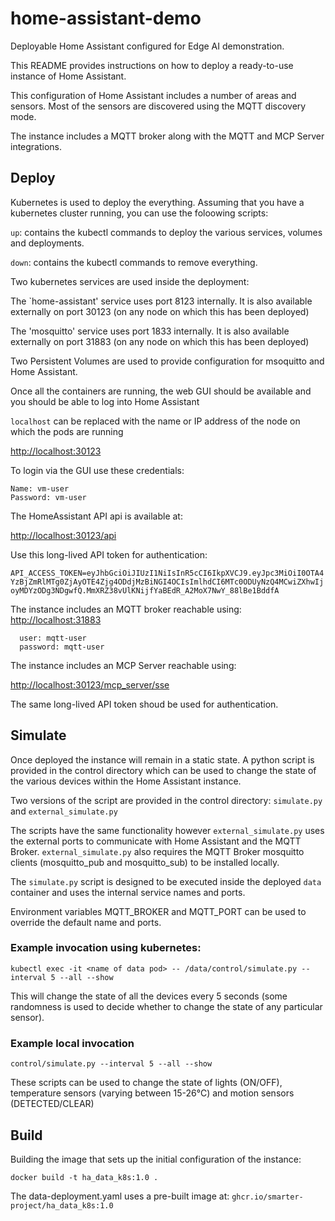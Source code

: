 # home-assistant-demo

Deployable Home Assistant configured for Edge AI demonstration.

This README provides instructions on how to deploy a ready-to-use instance of Home Assistant.

This configuration of Home Assistant includes a number of areas and sensors. Most of the sensors are discovered using the MQTT discovery mode.

The instance includes a MQTT broker along with the MQTT and MCP Server integrations.


## Deploy

Kubernetes is used to deploy the everything. Assuming that you have a kubernetes cluster running, you can use the foloowing scripts:

`up`:  contains the kubectl commands to deploy the various services, volumes and deployments.

`down`: contains the kubectl commands to remove everything.

Two kubernetes services are used inside the deployment:

The `home-assistant' service uses port 8123 internally. It is also available externally on port 30123 (on any node on which this has been deployed)

The 'mosquitto' service uses port 1833 internally. It is also available externally on port 31883 (on any node on which this has been deployed)

Two Persistent Volumes are used to provide configuration for msoquitto and Home Assistant.

Once all the containers are running, the web GUI should be available and you should be able to log into Home Assistant

`localhost` can be replaced with the name or IP address of the node on which the pods are running


[http://localhost:30123](http://localhost:30123)

To login via the GUI use these credentials:
```
Name: vm-user
Password: vm-user
```

The HomeAssistant API api is available at:

[http://localhost:30123/api](http://localhost:30123/api)

Use this long-lived API token for authentication:

```API_ACCESS_TOKEN=eyJhbGciOiJIUzI1NiIsInR5cCI6IkpXVCJ9.eyJpc3MiOiI0OTA4YzBjZmRlMTg0ZjAyOTE4Zjg4ODdjMzBiNGI4OCIsImlhdCI6MTc0ODUyNzQ4MCwiZXhwIjoyMDYzODg3NDgwfQ.MmXRZ38vUlKNijfYaBEdR_A2MoX7NwY_88lBe1BddfA```


The instance includes an MQTT broker reachable using:
[http://localhost:31883](http://localhost:31883)

```
  user: mqtt-user
  password: mqtt-user    
```

The instance includes an MCP Server reachable using: 

[http://localhost:30123/mcp_server/sse](http://localhost:30123/mcp_server/sse)

The same long-lived API token shoud be used for authentication.


## Simulate

Once deployed the instance will remain in a static state. A python script is provided in the control directory which can be used to change the state of the various devices within the Home Assistant instance.

Two versions of the script are provided in the control directory: `simulate.py` and `external_simulate.py`

The scripts have the same functionality however `external_simulate.py` uses the external ports to communicate with Home Assistant and the MQTT Broker. `external_simulate.py` also requires the MQTT Broker mosquitto clients (mosquitto_pub and mosquitto_sub) to be installed locally. 

The `simulate.py` script is designed to be executed inside the deployed `data` container and uses the internal service names and ports.

Environment variables MQTT_BROKER and MQTT_PORT can be used to override the default name and ports.

### Example invocation using kubernetes:

`kubectl exec -it <name of data pod> -- /data/control/simulate.py --interval 5 --all --show`

This will change the state of all the devices every 5 seconds (some randomness is used to decide whether to change the state of any particular sensor).

### Example local invocation

`control/simulate.py --interval 5 --all --show`

These scripts can be used to change the state of lights (ON/OFF), temperature sensors (varying between 15-26°C) and motion sensors (DETECTED/CLEAR)


## Build

Building the image that sets up the initial configuration of the instance:

`docker build -t ha_data_k8s:1.0 .`

The data-deployment.yaml uses a pre-built image at: ```ghcr.io/smarter-project/ha_data_k8s:1.0```




